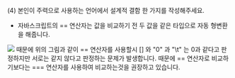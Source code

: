 (4) 본인이 주력으로 사용하는 언어에서 설계적 결함 한 가지를 작성해주세요.    
- 자바스크립트의 == 연산자는 값을 비교하기 전 두 값을 같은 타입으로 자동 형변환을 해줍니다. 
<img src= "https://z-images.s3.amazonaws.com/5/54/JavaScript_3.png">
때문에 위의 그림과 같이 == 연산자를 사용할시 [] 와 "0" 과 "\t" 는  0과 같다고 판정하지만 서로는 같지 않다고 판정하는 문제가 발생합니다. 때문에 == 연산자로 비교하기보다는 === 연산자를 사용하여 비교하는것을 권장하고 있습니다.